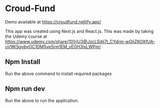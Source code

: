 # Croud-Fund
 
Demo available at https://croudfund.netlify.app/

This app was created using Next.js and React.js. This was made by taking the Udemy course at https://www.udemy.com/share/101rjU3@JzcLSdij7t_CYdrm-wOiiZKOXfUA-uV9KSgvbvOC1DM5yeSrm1EM_yEOH3lxLWPm/

## Npm Install
Run the above command to install required packages

## Npm run dev
Run the above to run the application.
